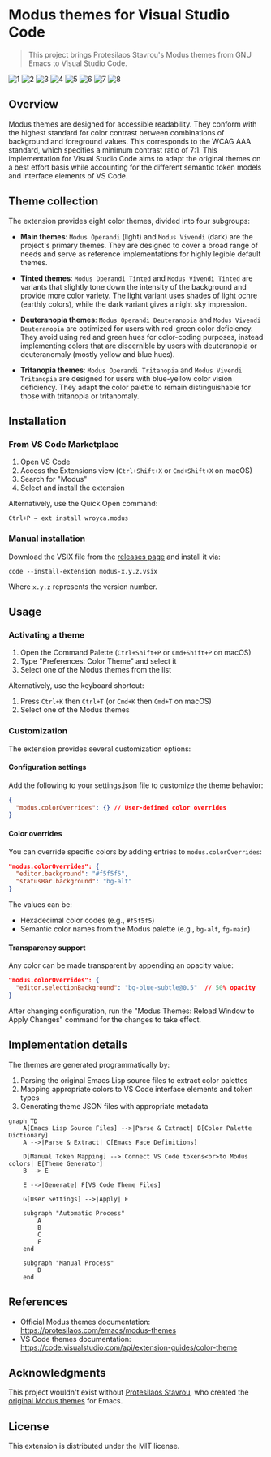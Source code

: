 # Modus themes for Visual Studio Code

> This project brings Protesilaos Stavrou's Modus themes from GNU Emacs to Visual Studio Code.

![1](.github/1.png)
![2](.github/2.png)
![3](.github/3.png)
![4](.github/4.png)
![5](.github/5.png)
![6](.github/6.png)
![7](.github/7.png)
![8](.github/8.png)

## Overview

Modus themes are designed for accessible readability. They conform with the highest standard for color contrast between combinations of background and foreground values. This corresponds to the WCAG AAA standard, which specifies a minimum contrast ratio of 7:1. This implementation for Visual Studio Code aims to adapt the original themes on a best effort basis while accounting for the different semantic token models and interface elements of VS Code.

## Theme collection

The extension provides eight color themes, divided into four subgroups:

- **Main themes**: `Modus Operandi` (light) and `Modus Vivendi` (dark) are the project's primary themes. They are designed to cover a broad range of needs and serve as reference implementations for highly legible default themes.

- **Tinted themes**: `Modus Operandi Tinted` and `Modus Vivendi Tinted` are variants that slightly tone down the intensity of the background and provide more color variety. The light variant uses shades of light ochre (earthly colors), while the dark variant gives a night sky impression.

- **Deuteranopia themes**: `Modus Operandi Deuteranopia` and `Modus Vivendi Deuteranopia` are optimized for users with red-green color deficiency. They avoid using red and green hues for color-coding purposes, instead implementing colors that are discernible by users with deuteranopia or deuteranomaly (mostly yellow and blue hues).

- **Tritanopia themes**: `Modus Operandi Tritanopia` and `Modus Vivendi Tritanopia` are designed for users with blue-yellow color vision deficiency. They adapt the color palette to remain distinguishable for those with tritanopia or tritanomaly.

## Installation

### From VS Code Marketplace

1. Open VS Code
2. Access the Extensions view (`Ctrl+Shift+X` or `Cmd+Shift+X` on macOS)
3. Search for "Modus"
4. Select and install the extension

Alternatively, use the Quick Open command:
```
Ctrl+P → ext install wroyca.modus
```

### Manual installation

Download the VSIX file from the [releases page](https://github.com/wroyca/modus/releases/latest) and install it via:
```
code --install-extension modus-x.y.z.vsix
```
Where `x.y.z` represents the version number.

## Usage

### Activating a theme

1. Open the Command Palette (`Ctrl+Shift+P` or `Cmd+Shift+P` on macOS)
2. Type "Preferences: Color Theme" and select it
3. Select one of the Modus themes from the list

Alternatively, use the keyboard shortcut:
1. Press `Ctrl+K` then `Ctrl+T` (or `Cmd+K` then `Cmd+T` on macOS)
2. Select one of the Modus themes

### Customization

The extension provides several customization options:

#### Configuration settings

Add the following to your settings.json file to customize the theme behavior:

```json
{
  "modus.colorOverrides": {} // User-defined color overrides
}
```

#### Color overrides

You can override specific colors by adding entries to `modus.colorOverrides`:

```json
"modus.colorOverrides": {
  "editor.background": "#f5f5f5",
  "statusBar.background": "bg-alt"
}
```

The values can be:
- Hexadecimal color codes (e.g., `#f5f5f5`)
- Semantic color names from the Modus palette (e.g., `bg-alt`, `fg-main`)

#### Transparency support

Any color can be made transparent by appending an opacity value:

```json
"modus.colorOverrides": {
  "editor.selectionBackground": "bg-blue-subtle@0.5"  // 50% opacity
}
```

After changing configuration, run the "Modus Themes: Reload Window to Apply Changes" command for the changes to take effect.

## Implementation details

The themes are generated programmatically by:

1. Parsing the original Emacs Lisp source files to extract color palettes
2. Mapping appropriate colors to VS Code interface elements and token types
3. Generating theme JSON files with appropriate metadata

```mermaid
graph TD
    A[Emacs Lisp Source Files] -->|Parse & Extract| B[Color Palette Dictionary]
    A -->|Parse & Extract| C[Emacs Face Definitions]

    D[Manual Token Mapping] -->|Connect VS Code tokens<br>to Modus colors| E[Theme Generator]
    B --> E

    E -->|Generate| F[VS Code Theme Files]

    G[User Settings] -->|Apply| E

    subgraph "Automatic Process"
        A
        B
        C
        F
    end

    subgraph "Manual Process"
        D
    end
```

## References

- Official Modus themes documentation: <https://protesilaos.com/emacs/modus-themes>
- VS Code themes documentation: <https://code.visualstudio.com/api/extension-guides/color-theme>

## Acknowledgments

This project wouldn't exist without [Protesilaos Stavrou](https://protesilaos.com/), who created the [original Modus themes](https://protesilaos.com/emacs/modus-themes) for Emacs.

## License

This extension is distributed under the MIT license.
